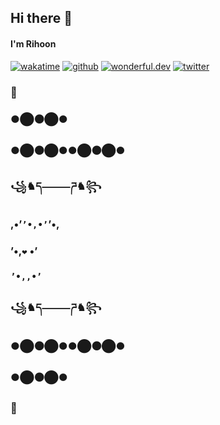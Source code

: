 ## Hi there 👋
#### I'm Rihoon

[![wakatime](https://wakatime.com/badge/user/0e5ed0e8-2441-42fe-9916-739bee77cd84.svg)](https://wakatime.com/@0e5ed0e8-2441-42fe-9916-739bee77cd84)
[![github](https://img.shields.io/github/followers/pro382r?logo=github&style=plastic)](https://github.com/pro382r?tab=followers)
[![wonderful.dev](https://img.shields.io/badge/wonderful.dev-@pro382r-ff00a7)](https://wonderful.dev/pro382r)
[![twitter](https://img.shields.io/twitter/follow/wakatime?style=plastic&logo=x&labelColor=595959&color=595959)](https://twitter.com/WakaTime)

### 🖤
### ●⬤⚫⬤●
### ●⬤⚫⬤●●⬤⚫⬤●
### ꧁♞ད⸻ཌ♞꧂
### ,•’``’•,•’``’•,
### ’•,` ❤️ ` •’
### `’•,,•’`
### ꧁♞ད⸻ཌ♞꧂
### ●⬤⚫⬤●●⬤⚫⬤●
### ●⬤⚫⬤●
### 🖤



<!--
**alanhamlett/alanhamlett** is a ✨ _special_ ✨ repository because its `README.md` (this file) appears on your GitHub profile.

Here are some ideas to get you started:

- 🔭 I’m currently working on ...
- 🌱 I’m currently learning ...
- 👯 I’m looking to collaborate on ...
- 🤔 I’m looking for help with ...
- 💬 Ask me about ...
- 📫 How to reach me: ...
- 😄 Pronouns: ...
- ⚡ Fun fact: ...
-->

